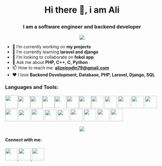 # <p align="center"> Hi there 👋, i am Ali </p>
### <p align="center"> I am a software engineer and backend developer </p>

<p align="center"> <img src="https://github-readme-stats.vercel.app/api?username=alizeinodin&show_icons=true&theme=merko"/> </p>
<!--
**alizeinodin/alizeinodin** is a ✨ _special_ ✨ repository because its `README.md` (this file) appears on your GitHub profile.
-->

- 🔭 I’m currently working on **my projects**
- 🌱 I’m currently learning **laravel and django**
- 👯 I’m looking to collaborate on **fokol app**
- 💬 Ask me about **PHP, C++, C, Python**
- 📫 How to reach me: **alizeinodin79@gmail.com**
- ❤️ I love **Backend Development, Database, PHP, Laravel, Django, SQL**

### Languages and Tools:
<img height=42 src="https://cdn.jsdelivr.net/gh/devicons/devicon/icons/php/php-plain.svg"/><img height=40 src="https://cdn.jsdelivr.net/gh/devicons/devicon/icons/python/python-original.svg"/><img height=40 src="https://cdn.jsdelivr.net/gh/devicons/devicon/icons/c/c-original.svg" /><img height=40 src="https://cdn.jsdelivr.net/gh/devicons/devicon/icons/cplusplus/cplusplus-original.svg" /><img height=40 src="https://cdn.jsdelivr.net/gh/devicons/devicon/icons/laravel/laravel-plain-wordmark.svg" /><img height=40 src="https://cdn.jsdelivr.net/gh/devicons/devicon/icons/django/django-plain.svg" /><img height=40 src="https://cdn.jsdelivr.net/gh/devicons/devicon/icons/html5/html5-original.svg" /><img height=40 src="https://cdn.jsdelivr.net/gh/devicons/devicon/icons/css3/css3-original.svg" /> <img height=40 src="https://cdn.jsdelivr.net/gh/devicons/devicon/icons/javascript/javascript-original.svg" /> <img height=40 src="https://cdn.jsdelivr.net/gh/devicons/devicon/icons/bootstrap/bootstrap-original.svg" /> <img height=40 src="https://cdn.jsdelivr.net/gh/devicons/devicon/icons/linux/linux-original.svg" /> <img height=40 src="https://cdn.jsdelivr.net/gh/devicons/devicon/icons/docker/docker-original.svg" /> <img height=40 src="https://cdn.jsdelivr.net/gh/devicons/devicon/icons/mysql/mysql-original.svg" /> <img height=38 src="https://cdn.jsdelivr.net/gh/devicons/devicon/icons/trello/trello-plain.svg" /> <img height=40 src="https://cdn.jsdelivr.net/gh/devicons/devicon/icons/git/git-plain.svg"/> <img height=38 src="https://cdn.jsdelivr.net/gh/devicons/devicon/icons/composer/composer-original.svg"/> <img height=38 src="https://cdn.jsdelivr.net/gh/devicons/devicon/icons/cmake/cmake-original.svg"/> <img height=40 src="https://cdn.jsdelivr.net/gh/devicons/devicon/icons/qt/qt-original.svg"/> <img height=40 src="https://cdn.jsdelivr.net/gh/devicons/devicon/icons/phpstorm/phpstorm-original.svg"/> <img height=40 src="https://cdn.jsdelivr.net/gh/devicons/devicon/icons/pycharm/pycharm-original.svg"/> <img height=40 src="https://cdn.jsdelivr.net/gh/devicons/devicon/icons/vscode/vscode-original.svg"/>

<p align="center"> <img src="https://github-readme-stats.vercel.app/api/top-langs?username=alizeinodin&theme=merko"/> </p>

#### Connect with me:
<a href="https://www.linkedin.com/in/ali-zeinodin/">
    <img height="40" src="https://cdn2.iconfinder.com/data/icons/social-icon-3/512/social_style_3_in-306.png"/>
</a>
<a href="https://t.me/ali_zne">
    <img height="40" src="https://static.cdnlogo.com/logos/t/57/telegram-2019.svg"/>
</a>
<a href="https://www.instagram.com/ali.zne/">
    <img height="40" src="https://static.cdnlogo.com/logos/i/93/instagram.svg"/>
</a>
